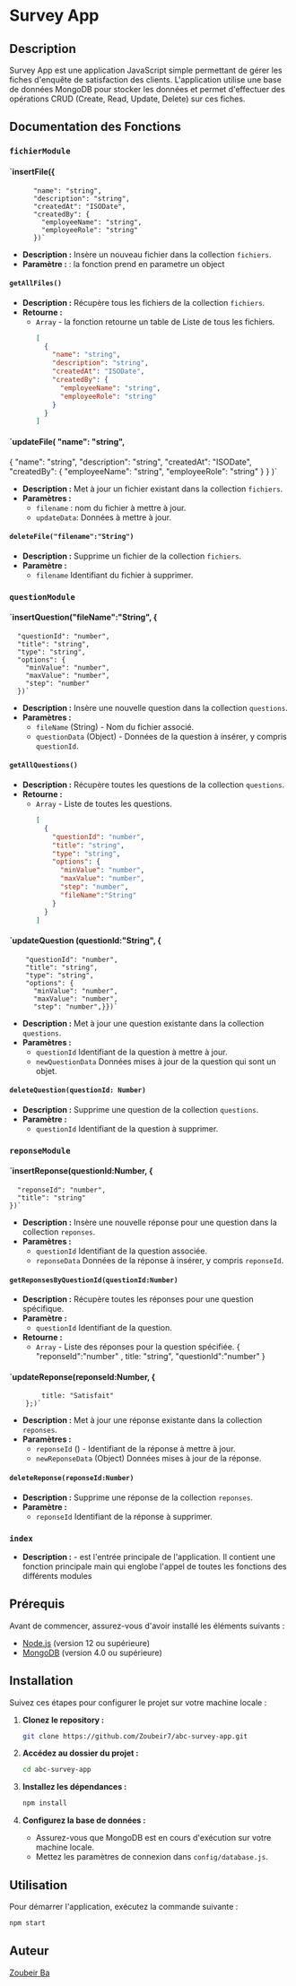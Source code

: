# Survey App

## Description

Survey App est une application JavaScript simple permettant de gérer les fiches d'enquête de satisfaction des clients. L'application utilise une base de données MongoDB pour stocker les données et permet d'effectuer des opérations CRUD (Create, Read, Update, Delete) sur ces fiches.

## Documentation des Fonctions


### `fichierModule`

#### `insertFile({
          "name": "string",
          "description": "string",
          "createdAt": "ISODate",
          "createdBy": {
            "employeeName": "string",
            "employeeRole": "string"
          })`
- **Description :** Insère un nouveau fichier dans la collection `fichiers`.
- **Paramètre :** : la fonction prend en parametre un object
 

#### `getAllFiles()`
- **Description :** Récupère tous les fichiers de la collection `fichiers`.
- **Retourne :** 
  - `Array` - la fonction retourne un table de Liste de tous les fichiers.
    ```json
    [
      {
        "name": "string",
        "description": "string",
        "createdAt": "ISODate",
        "createdBy": {
          "employeeName": "string",
          "employeeRole": "string"
        }
      }
    ]
    ```

#### `updateFile( "name": "string",   
{
        "name": "string",
        "description": "string",
        "createdAt": "ISODate",
        "createdBy": {
          "employeeName": "string",
          "employeeRole": "string"
        }
      } )`
- **Description :** Met à jour un fichier existant dans la collection `fichiers`.
- **Paramètres :** 
  - `filename` : nom du fichier à mettre à jour.
  - `updateData`: Données à mettre à jour.

#### `deleteFile("filename":"String")`
- **Description :** Supprime un fichier de la collection `fichiers`.
- **Paramètre :** 
  - `filename` Identifiant du fichier à supprimer.

### `questionModule`

#### `insertQuestion("fileName":"String", {
      "questionId": "number",
      "title": "string",
      "type": "string",
      "options": {
        "minValue": "number",
        "maxValue": "number",
        "step": "number"
      })`
- **Description :** Insère une nouvelle question dans la collection `questions`.
- **Paramètres :** 
  - `fileName` (String) - Nom du fichier associé.
  - `questionData` (Object) - Données de la question à insérer, y compris `questionId`.
    

#### `getAllQuestions()`
- **Description :** Récupère toutes les questions de la collection `questions`.
- **Retourne :** 
  - `Array` - Liste de toutes les questions.
    ```json
    [
      {
        "questionId": "number",
        "title": "string",
        "type": "string",
        "options": {
          "minValue": "number",
          "maxValue": "number",
          "step": "number",
          "fileName":"String"
        }
      }
    ]
    ```

#### `updateQuestion (questionId:"String",  {
        "questionId": "number",
        "title": "string",
        "type": "string",
        "options": {
          "minValue": "number",
          "maxValue": "number",
          "step": "number",}})`

- **Description :** Met à jour une question existante dans la collection `questions`.
- **Paramètres :** 
  - `questionId` Identifiant de la question à mettre à jour.
  - `newQuestionData` Données mises à jour de la question qui sont un objet.

#### `deleteQuestion(questionId: Number)`
- **Description :** Supprime une question de la collection `questions`.
- **Paramètre :** 
  - `questionId` Identifiant de la question à supprimer.

### `reponseModule`

#### `insertReponse(questionId:Number, {
      "reponseId": "number",
      "title": "string"
    })`
- **Description :** Insère une nouvelle réponse pour une question dans la collection `reponses`.
- **Paramètres :** 
  - `questionId`  Identifiant de la question associée.
  - `reponseData` Données de la réponse à insérer, y compris `reponseId`.
   

#### `getReponsesByQuestionId(questionId:Number)`
- **Description :** Récupère toutes les réponses pour une question spécifique.
- **Paramètre :** 
  - `questionId` Identifiant de la question.
- **Retourne :** 
  - `Array` - Liste des réponses pour la question spécifiée.
  {
    "reponseId":"number" ,
    title: "string",
    "questionId":"number"
}


#### `updateReponse(reponseId:Number, {
            title: "Satisfait"
        };)`
- **Description :** Met à jour une réponse existante dans la collection `reponses`.
- **Paramètres :** 
  - `reponseId` () - Identifiant de la réponse à mettre à jour.
  - `newReponseData` (Object) Données mises à jour de la réponse.

#### `deleteReponse(reponseId:Number)`
- **Description :** Supprime une réponse de la collection `reponses`.
- **Paramètre :** 
  - `reponseId`  Identifiant de la réponse à supprimer.

### `index`

- **Description :** - est l'entrée principale de l'application. Il contient une fonction principale main qui englobe l'appel de toutes les fonctions des différents modules


## Prérequis

Avant de commencer, assurez-vous d'avoir installé les éléments suivants :

- [Node.js](https://nodejs.org/) (version 12 ou supérieure)
- [MongoDB](https://www.mongodb.com/try/download/community) (version 4.0 ou supérieure)

## Installation

Suivez ces étapes pour configurer le projet sur votre machine locale :

1. **Clonez le repository :**

    ```bash
    git clone https://github.com/Zoubeir7/abc-survey-app.git
    ```

2. **Accédez au dossier du projet :**

    ```bash
    cd abc-survey-app
    ```

3. **Installez les dépendances :**

    ```bash
    npm install
    ```

4. **Configurez la base de données :**

    - Assurez-vous que MongoDB est en cours d'exécution sur votre machine locale.
    - Mettez les paramètres de connexion dans `config/database.js`.

## Utilisation

Pour démarrer l'application, exécutez la commande suivante :

```bash
npm start
```

## Auteur

[Zoubeir Ba](https://github.com/Zoubeir7)

